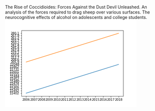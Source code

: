 The Rise of Coccidioides: Forces Against the Dust Devil Unleashed.
An analysis of the forces required to drag sheep over various surfaces.
The neurocognitive effects of alcohol on adolescents and college students.
![](correlation.png)